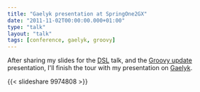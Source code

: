 ```yaml
---
title: "Gaelyk presentation at SpringOne2GX"
date: "2011-11-02T00:00:00.000+01:00"
type: "talk"
layout: "talk"
tags: [conference, gaelyk, groovy]
---
```


After sharing my slides for the [DSL](http://glaforge.appspot.com/article/groovy-domain-specific-languages-in-chicago) talk, and the [Groovy update](http://glaforge.appspot.com/article/what-s-new-in-groovy-1-8-and-beyond) presentation, I'll finish the tour with my presentation on [Gaelyk](http://gaelyk.appspot.com).

{{< slideshare 9974808 >}}
